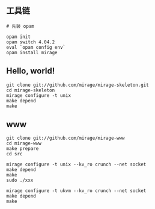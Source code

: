 ## 工具链

```shell
# 先装 opam

opam init
opam switch 4.04.2
eval `opam config env`
opam install mirage
```


## Hello, world!

```shell
git clone git://github.com/mirage/mirage-skeleton.git
cd mirage-skeleton
mirage configure -t unix
make depend
make
```

## www

```shell
git clone git://github.com/mirage/mirage-www
cd mirage-www
make prepare
cd src

mirage configure -t unix --kv_ro crunch --net socket
make depend
make
sudo ./xxx

mirage configure -t ukvm --kv_ro crunch --net socket
make depend
make
```

